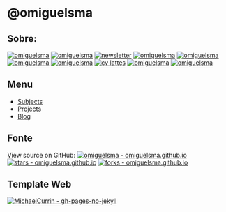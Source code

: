 # **@omiguelsma**

## Sobre:

[![omiguelsma](https://img.shields.io/badge/omiguelsma-2ea44f?logo=linktree)](https://linktr.ee/omiguelsma) [![omiguelsma](https://img.shields.io/badge/omiguelsma-0A66C2?logo=linkedin)](https://www.linkedin.com/in/omiguelsma/) [![newsletter](https://img.shields.io/badge/newsletter-0A66C2?logo=Linkedin&logoColor=white)](https://www.linkedin.com/newsletters/miguel-martins-7096867405242507264/) [![omiguelsma](https://img.shields.io/badge/omiguelsma-E4405F?logo=instagram&logoColor=white)](https://www.linkedin.com/in/omiguelsma/) [![omiguelsma](https://img.shields.io/badge/omiguelsma-FF0000?logo=youtube&logoColor=white)](https://www.youtube.com/@omiguelsma) [![omiguelsma](https://img.shields.io/badge/omiguelsma-black?logo=github)](https://github.com/omiguelsma) [![omiguelsma](https://img.shields.io/badge/omiguelsma-EA4335?logo=gmail&logoColor=white)](mailto:omiguelsma@gmail.com) [![cv lattes](https://img.shields.io/badge/cv_lattes-blue?logo=readdotcv&logoColor=white)](http://lattes.cnpq.br/1312273870344874) [![omiguelsma](https://img.shields.io/badge/omiguelsma-03EF62?logo=DataCamp&logoColor=white)](https://www.datacamp.com/portfolio/omiguelsma) [![omiguelsma](https://img.shields.io/badge/omiguelsma-20BEFF?logo=kaggle&logoColor=white)](https://www.kaggle.com/omiguelsma)

## Menu

- [Subjects](/en/subjects//subjects.md)
- [Projects](/en/projects//projects.md)
- [Blog](/en/blog_en/blog_en.md)


## Fonte
View source on GitHub:
[![omiguelsma - omiguelsma.github.io](https://img.shields.io/static/v1?label=omiguelsma&message=omiguelsma.github.io&color=black&logo=github)](https://github.com/omiguelsma/omiguelsma.github.io "Go to GitHub repo") [![stars - omiguelsma.github.io](https://img.shields.io/github/stars/omiguelsma/omiguelsma.github.io?style=social)](https://github.com/omiguelsma/omiguelsma.github.io) [![forks - omiguelsma.github.io](https://img.shields.io/github/forks/omiguelsma/omiguelsma.github.io?style=social)](https://github.com/omiguelsma/omiguelsma.github.io)

## Template Web
[![MichaelCurrin - gh-pages-no-jekyll](https://img.shields.io/static/v1?label=MichaelCurrin&message=gh-pages-no-jekyll&color=blue&logo=github)](https://github.com/MichaelCurrin/gh-pages-no-jekyll)
